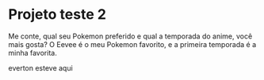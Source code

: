 # Projeto teste 2

Me conte, qual seu Pokemon preferido e qual a temporada do anime, você mais gosta?
O Eevee é o meu Pokemon favorito, e a primeira temporada é a minha favorita.

everton esteve aqui